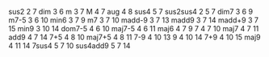 sus2
2 7
dim
3 6
m
3 7
M
4 7
aug
4 8
sus4
5 7
sus2sus4
2 5 7
dim7
3 6 9
m7-5
3 6 10
min6
3 7 9
m7
3 7 10
madd-9
3 7 13
madd9
3 7 14
madd+9
3 7 15
min9
3 10 14
dom7-5
4 6 10
maj7-5
4 6 11
maj6
4 7 9
7
4 7 10
maj7
4 7 11
add9
4 7 14
7+5
4 8 10
maj7+5
4 8 11
7-9
4 10 13
9
4 10 14
7+9
4 10 15
maj9
4 11 14
7sus4
5 7 10
sus4add9
5 7 14
